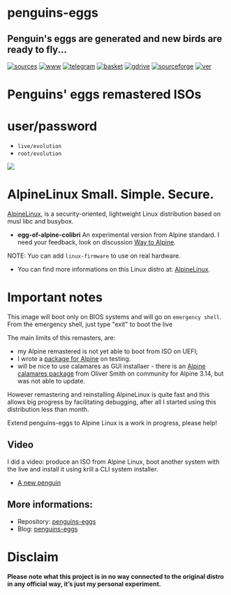 penguins-eggs
=============

## Penguin&#39;s eggs are generated and new birds are ready to fly...
[![sources](https://img.shields.io/badge/github-sources-cyan)](https://github.com/pieroproietti/penguins-eggs)
[![www](https://img.shields.io/badge/www-blog-cyan)](https://penguins-eggs.net)
[![telegram](https://img.shields.io/badge/telegram-group-cyan)](https://t.me/penguins_eggs)
[![basket](https://img.shields.io/badge/basket-naked-blue)](https://penguins-eggs/basket/)
[![gdrive](https://img.shields.io/badge/gdrive-all-blue)](https://drive.google.com/drive/folders/19fwjvsZiW0Dspu2Iq-fQN0J-PDbKBlYY)
[![sourceforge](https://img.shields.io/badge/sourceforge-all-blue)](https://sourceforge.net/projects/penguins-eggs/files/)
[![ver](https://img.shields.io/npm/v/penguins-eggs.svg)](https://npmjs.org/package/penguins-eggs)

# Penguins' eggs remastered ISOs

# user/password
* ```live/evolution```
* ```root/evolution```

![](https://alpinelinux.org/alpinelinux-logo.svg)

# AlpineLinux Small. Simple. Secure.

[AlpineLinux](https://alpinelinux.org/), is a security-oriented, lightweight Linux distribution based on musl libc and busybox.

* **egg-of-alpine-colibri** An experimental version from Alpine standard. I need your feedback, look on discussion [Way to Alpine](https://github.com/pieroproietti/penguins-eggs/discussions/377).

NOTE: Yuo can add `linux-firmware` to use on real hardware.

* You can find more informations on this Linux distro at: [AlpineLinux](https://alpinelinux.org/).

# Important notes 

This image will boot only on BIOS systems and will go on `emergency shell`. From the emergency shell, just type "exit" to boot the live

The main limits of this remasters, are: 

* my Alpine remastered is not yet able to boot from ISO on UEFI;
* I wrote a [package for Alpine](https://gitlab.alpinelinux.org/pieroproietti/aports/-/tree/master/testing/penguins-eggs) on testing.
* will be nice to use calamares as GUI installaer - there is an [Alpine calamares package](https://pkgs.alpinelinux.org/packages?name=calamares&branch=v3.14) from Oliver Smith on community for Alpine 3.14, but was not able to update.

However remastering and reinstalling AlpineLinux is quite fast and this allows big progress by facilitating debugging, after all I started using this distribution less than month.

Extend penguins-eggs to Alpine Linux is a work in progress, please help!

## Video
I did a video: produce an ISO from Alpine Linux, boot another system with the live and install it using krill a CLI system installer.

* [A new penguin](https://youtu.be/VC4ihHRb1R0)

## More informations:

* Repository: [penguins-eggs](https://github.com/pieroproietti/penguins-eggs)
* Blog: [penguins-eggs](https://penguins-eggs.net)

# Disclaim

__Please note what this project is in no way connected to the original distro in any official way, it’s just my personal experiment.__
